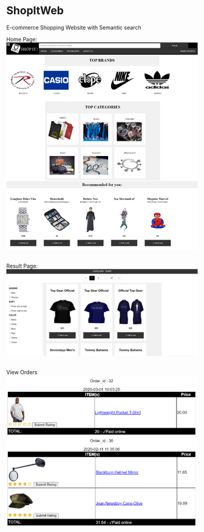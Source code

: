 # ShopItWeb

E-commerce Shopping Website with Semantic search

Home Page:
<img src="https://github.com/MohitSinghvi/ShopItWeb/blob/master/Screenshots/home.png?raw=true" >
</br>
</br>

Result Page:
<img src="https://github.com/MohitSinghvi/ShopItWeb/blob/master/Screenshots/resultpage.PNG?raw=true">
</br>
</br>

View Orders
<img src="https://github.com/MohitSinghvi/ShopItWeb/blob/master/Screenshots/show_orders.PNG?raw=true">
